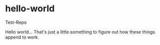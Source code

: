 # hello-world
Test-Repo

Hello world... That's just a little something to figure out how these things append to work.
